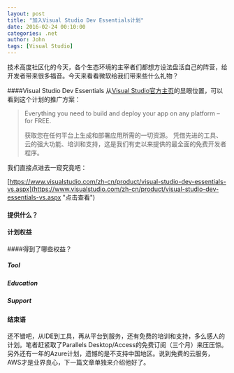 ```yaml
---
layout: post
title: "加入Visual Studio Dev Essentials计划"
date: 2016-02-24 00:10:00
categories: .net
author: John
tags: [Visual Studio]
---
```


技术高度社区化的今天，各个生态环境的主宰者们都想方设法盘活自己的阵营，给开发者带来很多福音。今天来看看微软给我们带来些什么礼物？

####Visual Studio Dev Essentials
从[Visual Studio官方主页](http://www.visualstudio.com)的显眼位置，可以看到这个计划的推广方案：

> Everything you need to build and deploy your app on any platform – for FREE.
>
> 获取您在任何平台上生成和部署应用所需的一切资源。 凭借先进的工具、云的强大功能、培训和支持，这是我们有史以来提供的最全面的免费开发者程序。

我们直接点进去一窥究竟吧：

[https://www.visualstudio.com/zh-cn/product/visual-studio-dev-essentials-vs.aspx](https://www.visualstudio.com/zh-cn/product/visual-studio-dev-essentials-vs.aspx "点击查看")

#### 提供什么？

#### 计划权益

####得到了哪些权益？

##### Tool

##### Education

##### Support

#### 结束语
还不错吧，从IDE到工具，再从平台到服务，还有免费的培训和支持，多么感人的计划。笔者赶紧取了Parallels Desktop/Access的免费订阅（三个月）来压压惊。另外还有一年的Azure计划，遗憾的是不支持中国地区。说到免费的云服务，AWS才是业界良心，下一篇文章单独来介绍他好了。